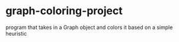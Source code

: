 # graph-coloring-project
program that takes in a Graph object and colors it based on a simple heuristic
